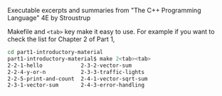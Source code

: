 Executable excerpts and summaries from "The C++ Programming Language" 4E by Stroustrup

Makefile and `<tab>` key make it easy to use. For example if you want to check the list for Chapter 2 of Part 1,

```bash
cd part1-introductory-material
part1-introductory-material$ make 2<tab><tab>
2-2-1-hello            2-3-2-vector-sum
2-2-4-y-or-n           2-3-3-traffic-lights
2-2-5-print-and-count  2-4-1-vector-sqrt-sum
2-3-1-vector-sum       2-4-3-error-handling
```
